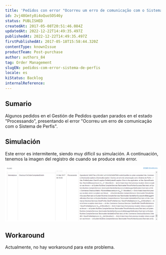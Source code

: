 ```yaml
---
title: 'Pedidos con error "Ocorreu um erro de comunicação com o Sistema de Perfis'
id: 2vj48Gmty8i4oQuoSOS46y
status: PUBLISHED
createdAt: 2017-05-08T20:51:46.084Z
updatedAt: 2022-12-22T14:49:35.497Z
publishedAt: 2022-12-22T14:49:35.497Z
firstPublishedAt: 2017-05-18T15:58:44.320Z
contentType: knownIssue
productTeam: Post-purchase
author: authors_84
tag: Order Management
slugEN: pedidos-com-error-sistema-de-perfis
locale: es
kiStatus: Backlog
internalReference: 
---
```


## Sumario

Algunos pedidos en el Gestión de Pedidos quedan parados en el estado "Processando", presentando el error "Ocorreu um erro de comunicação com o Sistema de Perfis".

## Simulación

Este error es intermitente, siendo muy difícil su simulación. A continuación, tenemos la imagen del registro de cuando se produce este error.

![erro-sistema-de-perfis](https://raw.githubusercontent.com/vtexdocs/help-center-content/refs/heads/main/docs/es/known-issues/Post-purchase/pedidos-com-error-sistema-de-perfis_1.png)

## Workaround

Actualmente, no hay workaround para este problema.

